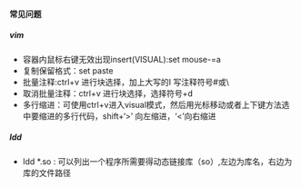 #### 常见问题
##### vim
- 容器内鼠标右键无效出现insert(VISUAL):set mouse-=a
- 复制保留格式：set paste
- 批量注释:ctrl+v 进行块选择，加上大写的I 写注释符号#或\\
- 取消批量注释：ctrl+v 进行块选择，选择符号+d
- 多行缩进：可使用ctrl+v进入visual模式，然后用光标移动或者上下键方法选中要缩进的多行代码，shift+‘>’ 向左缩进，‘<’向右缩进


##### ldd
- ldd *.so : 可以列出一个程序所需要得动态链接库（so）,左边为库名，右边为库的文件路径

##### 
